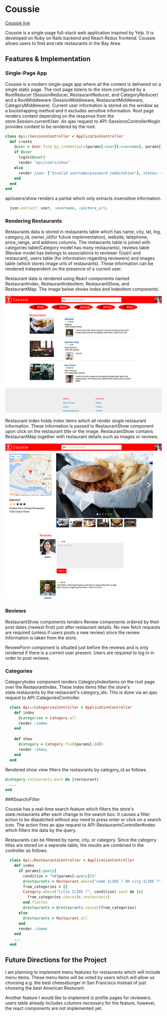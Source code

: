 # Coussie

[Coussie live][live]

[live]: http://www.coussie.com

Coussie is a single-page full-stack web application inspired by Yelp.  It
is developed on Ruby on Rails backend and React-Redux frontend. Coussie
allows users to find and rate restaurants in the Bay Area.

## Features & Implementation

### Single-Page App

Coussie is a modern single-page app where all the content is delivered
on a single static page. The root page listens to the store configured by
a RootReducer (SessionReducer, RestaurantReducer, and CategoryReducer)
and a RootMiddleware (SessionMiddleware, RestaurantMiddleware,
CategoryMiddleware). Current user information is stored on the window
as a bootstrapping method and it excludes sensitive information.
Root page renders content depending on the response
from the store.Session.currentUser. An ajax request to
API::SessionsController#login provides content to be rendered by the root.

```ruby
class Api::SessionsController < ApplicationController
  def create
    @user = User.find_by_credentials(params[:user][:username], params[:user][:password])
    if @user
      login(@user)
      render "api/users/show"
    else
      render json: ["Invalid username/password combination"], status: 401
    end
  end
end
```

api/users/show renders a partial which only extracts insensitive information.

```ruby
  json.extract! user, :username, :picture_url;
```

### Rendering Restaurants

Restaurants data is stored in restaurants table which has name, city,
lat, lng, category_id, owner_id(for future implementation), website,
telephone, price_range, and address columns. The restaurants table is joined
with categories table(Category model has many restaurants), reviews table
(Review model has belongs to associations to reviewer (User) and
restaurant), users table (for information regarding reviewers) and images
table (which stores image urls of restaurants). These information can be
rendered independent on the presence of a current user.

Restaurant data is rendered using React components named RestaurantIndex,
RestaurantIndexItem, RestaurantShow, and RestaurantMap. The image below
shows Index and IndexItem components.

![image of restaurants index](docs/wireframes/coussie-index.png)

Restaurant index holds index items which all render single restaurant
information. These information is passed to RestaurantShow component upon
click on the restaurant title or the image. RestaurantShow contains
RestaurantMap together with restaurant details such as images or reviews.

![image of restaurants show](docs/wireframes/coussie-show.png)

### Reviews

RestaurantShow components renders Review components ordered by their post
dates (newest first) just after restaurant details. No new fetch requests
are required (unless if users posts a new review) since the review Information
is taken from the store.

ReviewForm component is situated just before the reviews and is only rendered
if there is a current user present. Users are required to log in in order
to post reviews.

### Categories

CategoryIndex component renders CategoryIndexItems on the root page over
the RestaurantIndex. These index items filter the store's state.restaurants
by the restaurant's category_ids. This is done via an ajax request to
API::CategoriesController.

```ruby
  class Api::CategoriesController < ApplicationController
    def index
      @categories = Category.all
      render :index
    end

    def show
      @category = Category.find(params[:id])
      render :show;
    end
  end
```

Rendered show view filters the restaurants by category_id as follows

```ruby
@category.restaurants.each do |restaurant|
  ...
end
```

###Search/Filter

Coussie has a real-time search feature which filters the store's
state.restaurants after each change in the search box. It causes a filter
action to be dispatched without any need to press enter or click on a
search icon. The action fires an ajax request to API::RestaurantsController#index
which filters the data by the query.

Restaurants can be filtered by name, city, or category. Since the category
titles are stored on a seperate table, the results are combined in the
controller as follows.

```ruby
  class Api::RestaurantsController < ApplicationController
    def index
      if params[:query]
        condition = "%#{params[:query]}%"
        @restaurants = Restaurant.where("name ILIKE ? OR city ILIKE ?", condition, condition)
        from_categories = []
        Category.where("title ILIKE ?", condition).each do |c|
          from_categories.concat(c.restaurants)
        end.flatten
        @restaurants = @restaurants.concat(from_categories)
      else
        @restaurants = Restaurant.all
      end
      render :index
    end
    ...
  end
```

## Future Directions for the Project

I am planning to implement menu features for restaurants which will include
menu items. These menu items will be voted by users which will allow us
choosing e.g. the best cheeseburger in San Francisco instead of just
choosing the best American Resturant.

Another feature I would like to implement is profile pages for reviewers.
users table already includes columns necessary for the feature, however,
the react components are not implemented yet.

